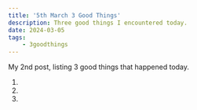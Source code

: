 ```yaml
---
title: '5th March 3 Good Things'
description: Three good things I encountered today.
date: 2024-03-05
tags: 
    - 3goodthings
---
```


My 2nd post, listing 3 good things that happened today.

1. 
2. 
3.  